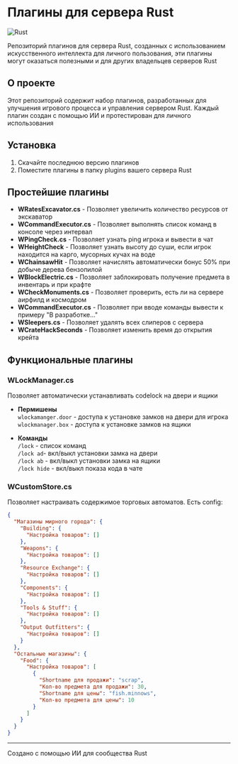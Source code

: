 # Плагины для сервера Rust

![Rust](https://img.shields.io/badge/Rust-Game-orange?style=flat-square&logo=rust)

Репозиторий плагинов для сервера Rust, созданных с использованием искусственного интеллекта для личного пользования, эти плагины могут оказаться полезными и для других владельцев серверов Rust

## О проекте

Этот репозиторий содержит набор плагинов, разработанных для улучшения игрового процесса и управления сервером Rust. Каждый плагин создан с помощью ИИ и протестирован для личного использования

## Установка

1. Скачайте последнюю версию плагинов
2. Поместите плагины в папку plugins вашего сервера Rust

## Простейшие плагины

- **WRatesExcavator.cs** - Позволяет увеличить количество ресурсов от экскаватор
- **WCommandExecutor.cs** - Позволяет выполнять список команд в консоле через интервал
- **WPingCheck.cs** - Позволяет узнать ping игрока и вывести в чат
- **WHeightCheck** - Позволяет узнать высоту до суши, если игрок находится на карго, мусорных кучах на воде
- **WChainsawHit** - Позволяет начислять автоматически бонус 50% при добыче дерева бензопилой
- **WBlockElectric.cs** - Позволяет заблокировать получение предмета в инвентарь и при крафте
- **WCheckMonuments.cs** - Позволяет проверить, есть ли на сервере аирфилд и космодром
- **WCommandExecutor.cs** - Позволяет при вводе команды вывести к примеру "В разработке..."
- **WSleepers.cs** - Позволяет удалять всех слиперов с сервера
- **WCrateHackSeconds** - Позволяет изменить время до открытия крейта

## Функциональные плагины
### WLockManager.cs
Позволяет автоматически устанавливать codelock на двери и ящики

- **Пермишены**   
`wlockamanger.door` - доступа к установке замков на двери для игрока   
`wlockmanager.box` - доступа к установке замков на ящики

- **Команды**   
`/lock` - список команд   
`/lock ad`- вкл/выкл установки замка на двери   
`/lock ab` - вкл/выкл установки замка на ящики   
`/lock hide` - вкл/выкл показа кода в чате

### WCustomStore.cs
Позволяет настраивать содержимое торговых автоматов. Есть config:

```json
{
  "Магазины мирного города": {
    "Building": {
      "Настройка товаров": []
    },
    "Weapons": {
      "Настройка товаров": []
    },
    "Resource Exchange": {
      "Настройка товаров": []
    },
    "Components": {
      "Настройка товаров": []
    },
    "Tools & Stuff": {
      "Настройка товаров": []
    },
    "Output Outfitters": {
      "Настройка товаров": []
    }
  },
  "Остальные магазины": {
    "Food": {
      "Настройка товаров": [
        {
          "Shortname для продажи": "scrap",
          "Кол-во предмета для продажи": 30,
          "Shortname для цены": "fish.minnows",
          "Кол-во предмета для цены": 10
        }
      ]
    }
  }
}
```

---
Создано с помощью ИИ для сообщества Rust
